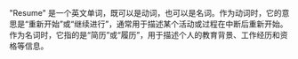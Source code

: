 "Resume" 是一个英文单词，既可以是动词，也可以是名词。作为动词时，它的意思是“重新开始”或“继续进行”，通常用于描述某个活动或过程在中断后重新开始。作为名词时，它指的是“简历”或“履历”，用于描述个人的教育背景、工作经历和资格等信息。